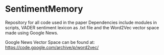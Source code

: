 # SentimentMemory
Repository for all code used in the paper
Dependencies include modules in scripts, VADER sentiment lexicon as .txt file and the Word2Vec vector space made using Google News.

Google News Vector Space can be found at:
https://code.google.com/archive/p/word2vec/
